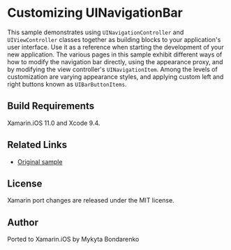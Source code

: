 Customizing UINavigationBar
============

This sample demonstrates using `UINavigationController` and `UIViewController` classes together as building blocks to your application's user interface. Use it as a reference when starting the development of your new application. The various pages in this sample exhibit different ways of how to modify the navigation bar directly, using the appearance proxy, and by modifying the view controller's `UINavigationItem`. Among the levels of customization are varying appearance styles, and applying custom left and right buttons known as `UIBarButtonItems`.

Build Requirements
-------

Xamarin.iOS 11.0 and Xcode 9.4.

Related Links
-------

- [Original sample](https://developer.apple.com/library/archive/samplecode/NavBar/Introduction/Intro.html)

License
-------

Xamarin port changes are released under the MIT license.

Author
------

Ported to Xamarin.iOS by Mykyta Bondarenko
